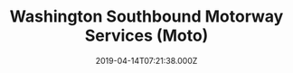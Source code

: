 ---
date: 2019-04-14T07:21:38.000Z
title: Washington Southbound Motorway Services (Moto)
latitude: 54.88967836
longitude: -1.558266878
category: checkin
---